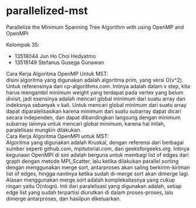# parallelized-mst
Parallelize the Minimum Spanning Tree Algorithm with using OpenMP and OpenMPI

Kelompok 35:<br>
- 13518044 Jun Ho Choi Hedyatmo
- 13518149 Stefanus Gusega Gunawan

Cara Kerja Algoritma OpenMP Untuk MST:<br>
disini algoritma yang digunakan adalah algoritma prim, yang versi O(v^2). Untuk referensinya dari cp-algorithms.com. Intinya adalah dalam v step, kita harus mengambil minimum weight yang terdapat pada vertex yang belum divisit, jadi esensinya adalah mencari global minimum dari suatu array dan indeksnya sebanyak v kali. Untuk mencari global minimum dari suatu array dapat diparalelisasikan karena minimum dari suatu subarray dapat dicari secara independen, dan dapat dibandingkan langsung dengan minimum subarray lainnya untuk mencari global minimum, karena hal inilah, paralelisasi mungkin dilakukan. 
<br>
Cara Kerja Algoritma OpenMPI untuk MST:<br>
Algoritma yang digunakan adalah Kruskal, dengan referensi dari berbagai sumber seperti github.com, mpitutorial.com, dan geeksforgeeks.org. Intinya kegunaan OpenMPI di sini adalah berguna untuk membagi list of edges dari graph dengan metode MPI_Scatter, lalu ketika dilakukan parallel sorting dengan menggunakan merge sort, antarproses akan saling berkirim-kiriman list of edges, hingga nantinya ketika sudah di-merge sort akan dimerge lagi. Alasan menggunakan merge sort adalah kompleksitasnya yang cukup ringan yaitu O(nlogn). Inti dari paralelisasi yang digunakan adalah, setiap edge list yang sudah terpartisi diurutkan di dalam proses-proses, lalu dimerge antarproses, dan hasilpun dikeluarkan.